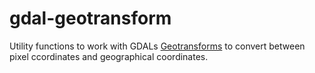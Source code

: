 # gdal-geotransform

Utility functions to work with GDALs [Geotransforms](https://gdal.org/user/raster_data_model.html#affine-geotransform) to convert between pixel ccordinates and geographical coordinates.
